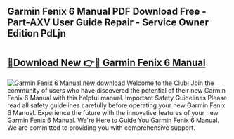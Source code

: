## Garmin Fenix 6 Manual PDF Download Free - Part-AXV User Guide Repair - Service Owner Edition PdLjn

# <h2><a href="http://cf12187.oget.top/?id=Garmin+Fenix+6+Manual">🔗Download New 👉🔴 Garmin Fenix 6 Manual</a></h2>

[![Garmin Fenix 6 Manual new download](https://i.imgur.com/5g1atiW.png)](http://cf12187.oget.top/?id=Garmin+Fenix+6+Manual)
Welcome to the Club! Join the community of users who have discovered the potential of their new Garmin Fenix 6 Manual with this helpful manual. Important Safety Guidelines Please read all safety guidelines carefully before operating your new Garmin Fenix 6 Manual. Experience the future with the innovative features of your new Garmin Fenix 6 Manual. We're Here to Guide You Garmin Fenix 6 Manual. We are committed to providing you with comprehensive support.
